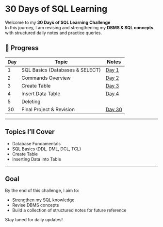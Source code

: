 # 30 Days of SQL Learning

Welcome to my **30 Days of SQL Learning Challenge**  
In this journey, I am revising and strengthening my **DBMS & SQL concepts** with structured daily notes and practice queries.


## 📅 Progress

| Day | Topic | Notes |
|-----|-------|-------|
| 1   | SQL Basics (Databases & SELECT) | [Day 1](Day-1Installation/Installation.md) |
| 2   | Commands Overview| [Day 2](Day-2Commands/Commands.md) |
| 3   | Create Table | [Day 3](Day-3Database/CreateTable.md) |
| 4   | Insert Data Table | [Day 4](Day-4Inserting/InsertingData.md)|
|5    | Deleting 
| 30  | Final Project & Revision | [Day 30](day30.md) |

---

##  Topics I’ll Cover
- Database Fundamentals  
- SQL Basics (DDL, DML, DCL, TCL)  
- Create Table
- Inserting Data into Table  

---

## Goal
By the end of this challenge, I aim to:
- Strengthen my SQL knowledge  
- Revise DBMS concepts  
- Build a collection of structured notes for future reference  



 Stay tuned for daily updates!
